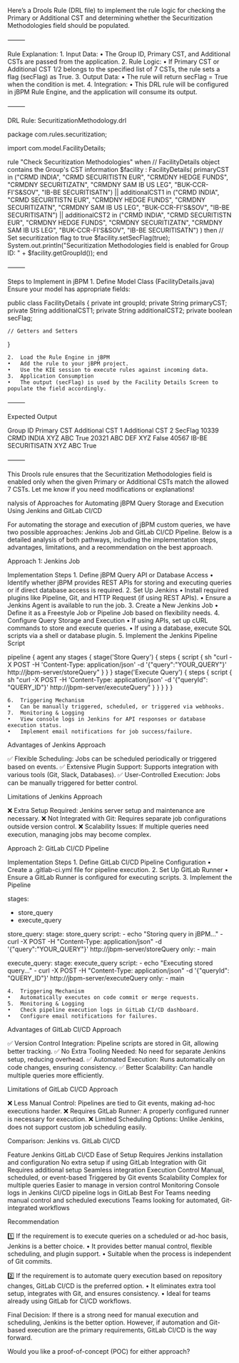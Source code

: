 Here’s a Drools Rule (DRL file) to implement the rule logic for checking the Primary or Additional CST and determining whether the Securitization Methodologies field should be populated.

⸻

Rule Explanation:
	1.	Input Data:
	•	The Group ID, Primary CST, and Additional CSTs are passed from the application.
	2.	Rule Logic:
	•	If Primary CST or Additional CST 1/2 belongs to the specified list of 7 CSTs, the rule sets a flag (secFlag) as True.
	3.	Output Data:
	•	The rule will return secFlag = True when the condition is met.
	4.	Integration:
	•	This DRL rule will be configured in jBPM Rule Engine, and the application will consume its output.

⸻

DRL Rule: SecuritizationMethodology.drl

package com.rules.securitization;

import com.model.FacilityDetails;

rule "Check Securitization Methodologies"
when
    // FacilityDetails object contains the Group's CST information
    $facility : FacilityDetails( 
        primaryCST in ("CRMD INDIA", "CRMD SECURITISTN EUR", "CRMDNY HEDGE FUNDS", 
                       "CRMDNY SECURITIZATN", "CRMDNY SAM IB US LEG", 
                       "BUK-CCR-FI'S&SOV", "IB-BE SECURITISATN")
        || additionalCST1 in ("CRMD INDIA", "CRMD SECURITISTN EUR", "CRMDNY HEDGE FUNDS", 
                              "CRMDNY SECURITIZATN", "CRMDNY SAM IB US LEG", 
                              "BUK-CCR-FI'S&SOV", "IB-BE SECURITISATN")
        || additionalCST2 in ("CRMD INDIA", "CRMD SECURITISTN EUR", "CRMDNY HEDGE FUNDS", 
                              "CRMDNY SECURITIZATN", "CRMDNY SAM IB US LEG", 
                              "BUK-CCR-FI'S&SOV", "IB-BE SECURITISATN")
    )
then
    // Set securitization flag to true
    $facility.setSecFlag(true);
    System.out.println("Securitization Methodologies field is enabled for Group ID: " + $facility.getGroupId());
end



⸻

Steps to Implement in jBPM
	1.	Define Model Class (FacilityDetails.java)
Ensure your model has appropriate fields:

public class FacilityDetails {
    private int groupId;
    private String primaryCST;
    private String additionalCST1;
    private String additionalCST2;
    private boolean secFlag;
    
    // Getters and Setters
}


	2.	Load the Rule Engine in jBPM
	•	Add the rule to your jBPM project.
	•	Use the KIE session to execute rules against incoming data.
	3.	Application Consumption
	•	The output (secFlag) is used by the Facility Details Screen to populate the field accordingly.

⸻

Expected Output

Group ID	Primary CST	Additional CST 1	Additional CST 2	SecFlag
10339	CRMD INDIA	XYZ	ABC	True
20321	ABC	DEF	XYZ	False
40567	IB-BE SECURITISATN	XYZ	ABC	True



⸻

This Drools rule ensures that the Securitization Methodologies field is enabled only when the given Primary or Additional CSTs match the allowed 7 CSTs. Let me know if you need modifications or explanations!


nalysis of Approaches for Automating jBPM Query Storage and Execution Using Jenkins and GitLab CI/CD

For automating the storage and execution of jBPM custom queries, we have two possible approaches: Jenkins Job and GitLab CI/CD Pipeline. Below is a detailed analysis of both pathways, including the implementation steps, advantages, limitations, and a recommendation on the best approach.

Approach 1: Jenkins Job

Implementation Steps
	1.	Define jBPM Query API or Database Access
	•	Identify whether jBPM provides REST APIs for storing and executing queries or if direct database access is required.
	2.	Set Up Jenkins
	•	Install required plugins like Pipeline, Git, and HTTP Request (if using REST APIs).
	•	Ensure a Jenkins Agent is available to run the job.
	3.	Create a New Jenkins Job
	•	Define it as a Freestyle Job or Pipeline Job based on flexibility needs.
	4.	Configure Query Storage and Execution
	•	If using APIs, set up cURL commands to store and execute queries.
	•	If using a database, execute SQL scripts via a shell or database plugin.
	5.	Implement the Jenkins Pipeline Script

pipeline {
    agent any
    stages {
        stage('Store Query') {
            steps {
                script {
                    sh "curl -X POST -H 'Content-Type: application/json' -d '{\"query\":\"YOUR_QUERY\"}' http://jbpm-server/storeQuery"
                }
            }
        }
        stage('Execute Query') {
            steps {
                script {
                    sh "curl -X POST -H 'Content-Type: application/json' -d '{\"queryId\": \"QUERY_ID\"}' http://jbpm-server/executeQuery"
                }
            }
        }
    }
}


	6.	Triggering Mechanism
	•	Can be manually triggered, scheduled, or triggered via webhooks.
	7.	Monitoring & Logging
	•	View console logs in Jenkins for API responses or database execution status.
	•	Implement email notifications for job success/failure.

Advantages of Jenkins Approach

✅ Flexible Scheduling: Jobs can be scheduled periodically or triggered based on events.
✅ Extensive Plugin Support: Supports integration with various tools (Git, Slack, Databases).
✅ User-Controlled Execution: Jobs can be manually triggered for better control.

Limitations of Jenkins Approach

❌ Extra Setup Required: Jenkins server setup and maintenance are necessary.
❌ Not Integrated with Git: Requires separate job configurations outside version control.
❌ Scalability Issues: If multiple queries need execution, managing jobs may become complex.

Approach 2: GitLab CI/CD Pipeline

Implementation Steps
	1.	Define GitLab CI/CD Pipeline Configuration
	•	Create a .gitlab-ci.yml file for pipeline execution.
	2.	Set Up GitLab Runner
	•	Ensure a GitLab Runner is configured for executing scripts.
	3.	Implement the Pipeline

stages:
  - store_query
  - execute_query

store_query:
  stage: store_query
  script:
    - echo "Storing query in jBPM..."
    - curl -X POST -H "Content-Type: application/json" -d '{"query":"YOUR_QUERY"}' http://jbpm-server/storeQuery
  only:
    - main

execute_query:
  stage: execute_query
  script:
    - echo "Executing stored query..."
    - curl -X POST -H "Content-Type: application/json" -d '{"queryId": "QUERY_ID"}' http://jbpm-server/executeQuery
  only:
    - main


	4.	Triggering Mechanism
	•	Automatically executes on code commit or merge requests.
	5.	Monitoring & Logging
	•	Check pipeline execution logs in GitLab CI/CD dashboard.
	•	Configure email notifications for failures.

Advantages of GitLab CI/CD Approach

✅ Version Control Integration: Pipeline scripts are stored in Git, allowing better tracking.
✅ No Extra Tooling Needed: No need for separate Jenkins setup, reducing overhead.
✅ Automated Execution: Runs automatically on code changes, ensuring consistency.
✅ Better Scalability: Can handle multiple queries more efficiently.

Limitations of GitLab CI/CD Approach

❌ Less Manual Control: Pipelines are tied to Git events, making ad-hoc executions harder.
❌ Requires GitLab Runner: A properly configured runner is necessary for execution.
❌ Limited Scheduling Options: Unlike Jenkins, does not support custom job scheduling easily.

Comparison: Jenkins vs. GitLab CI/CD

Feature	Jenkins	GitLab CI/CD
Ease of Setup	Requires Jenkins installation and configuration	No extra setup if using GitLab
Integration with Git	Requires additional setup	Seamless integration
Execution Control	Manual, scheduled, or event-based	Triggered by Git events
Scalability	Complex for multiple queries	Easier to manage in version control
Monitoring	Console logs in Jenkins	CI/CD pipeline logs in GitLab
Best For	Teams needing manual control and scheduled executions	Teams looking for automated, Git-integrated workflows

Recommendation

1️⃣ If the requirement is to execute queries on a scheduled or ad-hoc basis, Jenkins is a better choice.
	•	It provides better manual control, flexible scheduling, and plugin support.
	•	Suitable when the process is independent of Git commits.

2️⃣ If the requirement is to automate query execution based on repository changes, GitLab CI/CD is the preferred option.
	•	It eliminates extra tool setup, integrates with Git, and ensures consistency.
	•	Ideal for teams already using GitLab for CI/CD workflows.

Final Decision:
If there is a strong need for manual execution and scheduling, Jenkins is the better option. However, if automation and Git-based execution are the primary requirements, GitLab CI/CD is the way forward.

Would you like a proof-of-concept (POC) for either approach?
